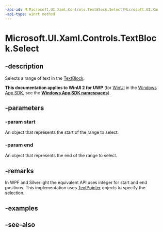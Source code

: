 ```yaml
---
-api-id: M:Microsoft.UI.Xaml.Controls.TextBlock.Select(Microsoft.UI.Xaml.Documents.TextPointer,Microsoft.UI.Xaml.Documents.TextPointer)
-api-type: winrt method
---
```


<!-- Method syntax
public void Select(Windows.UI.Xaml.Documents.TextPointer start, Windows.UI.Xaml.Documents.TextPointer end)
-->

# Microsoft.UI.Xaml.Controls.TextBlock.Select

## -description
Selects a range of text in the [TextBlock](textblock.md).

**This documentation applies to WinUI 2 for UWP** (for [WinUI](/windows/apps/winui/winui3/) in the [Windows App SDK](/windows/apps/windows-app-sdk/), see the **[Windows App SDK namespaces](/windows/windows-app-sdk/api/winrt/)**).

## -parameters
### -param start
An object that represents the start of the range to select.

### -param end
An object that represents the end of the range to select.

## -remarks
In WPF and Silverlight the equivalent API uses integer for start and end positions. This implementation uses [TextPointer](../microsoft.ui.xaml.documents/textpointer.md) objects to specify the selection.

## -examples

## -see-also
